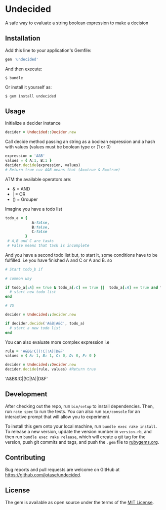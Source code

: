 # Undecided

A safe way to evaluate a string boolean expression to make a decision

## Installation

Add this line to your application's Gemfile:

```ruby
gem 'undecided'
```

And then execute:

    $ bundle

Or install it yourself as:

    $ gem install undecided

## Usage

Initialize a decider instance

```ruby
decider = Undecided::Decider.new
```

Call decide method passing an string as a boolean expression and a hash with values (values must be boolean type or (1 or 0)

```ruby
expression = 'A&B'
values = { A:1, B:1 }
decider.decide(expression, values)
# Return true cuz A&B means that (A==true & B==true)
```

ATM the available operators are:
* & = AND
* | = OR
* () = Grouper

Imagine you have a todo list
```ruby
todo_a = {
			A:false,
			B:false,
			C:false
		 }
 # A,B and C are tasks
 # False means that task is incomplete
```
And you have a second todo list but, to start it, some conditions have to be fulfilled. i.e you have finished A and C or A and B. so

```ruby
# Start todo_b if 
 
# common way

if todo_a[:A] == true & todo_a[:C] == true ||  todo_a[:A] == true and todo_a[:c]==true
  # start new todo list
end

# VS

decider = Undecided::decider.new

if decider.decide('A&B|A&C', todo_a)
  # start a new todo list
end

```

You can also evaluate more complex expression i.e
```ruby
rule = 'A&B&!C|(!C|!A)|D&F'
values = { A: 1, B: 1, C: 0, D: 0, F: 0 }

decider = Undecided::Decider.new
decider.decide(rule, values) #Return true
```
 'A&B&!C|(!C|!A)|D&F'


## Development

After checking out the repo, run `bin/setup` to install dependencies. Then, run `rake spec` to run the tests. You can also run `bin/console` for an interactive prompt that will allow you to experiment.

To install this gem onto your local machine, run `bundle exec rake install`. To release a new version, update the version number in `version.rb`, and then run `bundle exec rake release`, which will create a git tag for the version, push git commits and tags, and push the `.gem` file to [rubygems.org](https://rubygems.org).

## Contributing

Bug reports and pull requests are welcome on GitHub at https://github.com/jotase/undecided.


## License

The gem is available as open source under the terms of the [MIT License](http://opensource.org/licenses/MIT).


